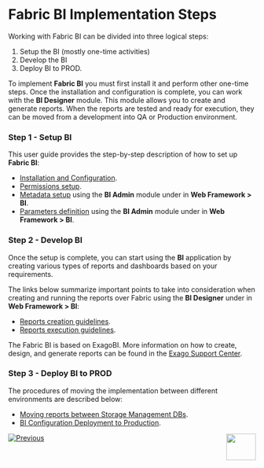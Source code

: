 # Fabric BI Implementation Steps 

Working with Fabric BI can be divided into three logical steps:

1. Setup the BI (mostly one-time activities)
2. Develop the BI
3. Deploy BI to PROD.

To implement **Fabric BI** you must first install it and perform other one-time steps. Once the installation and configuration is complete, you can work with the **BI Designer** module. This module allows you to create and generate reports. When the reports are tested and ready for execution, they can be moved from a development into QA or Production environment.

### Step 1 - Setup BI

This user guide provides the step-by-step description of how to set up **Fabric BI**:

* [Installation and Configuration](01_Installation.md).
* [Permissions setup](02_Permissions_Setup.md).
* [Metadata setup](03_Metadata_Setup.md) using the **BI Admin** module under in **Web Framework > BI**.
* [Parameters definition](04_parameters.md) using the **BI Admin** module under in **Web Framework > BI**.

### Step 2 - Develop BI

Once the setup is complete, you can start using the **BI** application by creating various types of reports and dashboards based on your requirements. 

The links below summarize important points to take into consideration when creating and running the reports over Fabric using the **BI Designer** under in **Web Framework > BI**:

* [Reports creation guidelines](05_report_creation_guidelines.md).
* [Reports execution guidelines](06_report_execution_guidelines.md).

The Fabric BI is based on ExagoBI. More information on how to create, design, and generate reports can be found in the [Exago Support Center](https://exagobi.com/support/).

### Step 3 - Deploy BI to PROD

The procedures of moving the implementation between different environments are described below:

* [Moving reports between Storage Management DBs](07_moving_reports_between_env.md).
* [BI Configuration Deployment to Production](08_moving_from_dev_to_prod.md).



[![Previous](/articles/images/Previous.png)](00_BI_integration.md)[<img align="right" width="60" height="54" src="/articles/images/Next.png">](01_Installation.md) 
